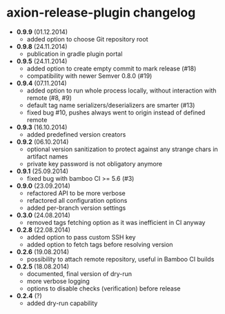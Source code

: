 axion-release-plugin changelog
====

* **0.9.9** (01.12.2014)
    * added option to choose Git repository root
* **0.9.8** (24.11.2014)
    * publication in gradle plugin portal
* **0.9.5** (24.11.2014)
    * added option to create empty commit to mark release (#18)
    * compatibility with newer Semver 0.8.0 (#19)
* **0.9.4** (07.11.2014)
    * added option to run whole process locally, without interaction with remote (#8, #9)
    * default tag name serializers/deserializers are smarter (#13)
    * fixed bug #10, pushes always went to origin instead of defined remote
* **0.9.3** (16.10.2014)
    * added predefined version creators
* **0.9.2** (06.10.2014)
    * optional version sanitization to protect against any strange chars in artifact names
    * private key password is not obligatory anymore
* **0.9.1** (25.09.2014)
    * fixed bug with bamboo CI >= 5.6 (#3)
* **0.9.0** (23.09.2014)
    * refactored API to be more verbose
    * refactored all configuration options
    * added per-branch version settings
* **0.3.0** (24.08.2014)
    * removed tags fetching option as it was inefficient in CI anyway
* **0.2.8** (22.08.2014)
    * added option to pass custom SSH key
    * added option to fetch tags before resolving version
* **0.2.6** (19.08.2014)
    * possibility to attach remote repository, useful in Bamboo CI builds
* **0.2.5** (18.08.2014)
    * documented, final version of dry-run
    * more verbose logging
    * options to disable checks (verification) before release
* **0.2.4** (?)
    * added dry-run capability
